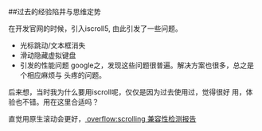 ##过去的经验陷井与思维定势

在开发官网的时候，引入iscroll5, 由此引发了一些问题。
* 光标跳动/文本框消失
* 滑动隐藏虚拟键盘
* 引发的性能问题
google之，发现这些问题很普遍。解决方案也很多，总之是个相应麻烦与
头疼的问题。

后来想，当时我为什么要用iscroll呢，仅仅是因为过去使用过，觉得很好
用，体验也不错。用在这里合适吗？

直觉用原生滚动会更好，[ overflow:scrolling 兼容性检测报告](http://www.quirksmode.org/css/css2/mobile.html)


